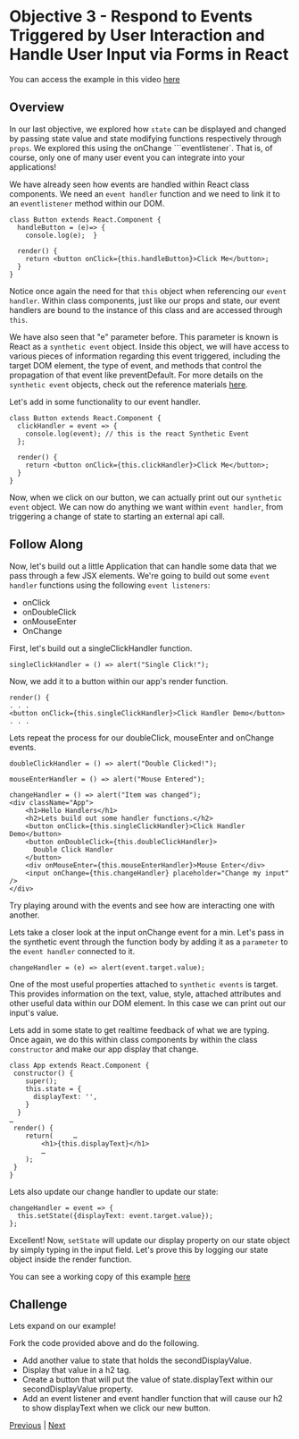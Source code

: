 # Objective 3 - Respond to Events Triggered by User Interaction and Handle User Input via Forms in React

You can access the example in this video [here](https://codesandbox.io/s/k0q2wwyj2o)

##  Overview

In our last objective, we explored how ```state``` can be displayed and changed by passing state value and state modifying functions respectively through ```props```. We explored this using the onChange ```eventlistener`. That is, of course, only one of many user event you can integrate into your applications!

We have already seen how events are handled within React class components. We need an ```event handler``` function and we need to link it to an ```eventlistener``` method within our DOM.

```
class Button extends React.Component {
  handleButton = (e)=> {
    console.log(e);  }

  render() {
    return <button onClick={this.handleButton}>Click Me</button>;
  }
}
```

Notice once again the need for that ```this``` object when referencing our ```event handler```. Within class components, just like our props and state, our event handlers are bound to the instance of this class and are accessed through ```this```.

We have also seen that "e" parameter before. This parameter is known is React as a ```synthetic event``` object. Inside this object, we will have access to various pieces of information regarding this event triggered, including the target DOM element, the type of event, and methods that control the propagation of that event like preventDefault. For more details on the ```synthetic event``` objects, check out the reference materials [here](https://reactjs.org/docs/events.html.).

Let's add in some functionality to our event handler.

```
class Button extends React.Component {
  clickHandler = event => {
    console.log(event); // this is the react Synthetic Event
  };

  render() {
    return <button onClick={this.clickHandler}>Click Me</button>;
  }
}
```
Now, when we click on our button, we can actually print out our ```synthetic event``` object. We can now do anything we want within ```event handler```, from triggering a change of state to starting an external api call.

## Follow Along

Now, let's build out a little Application that can handle some data that we pass through a few JSX elements. We're going to build out some ```event handler``` functions using the following ```event listeners```:

-   onClick
-   onDoubleClick
-   onMouseEnter
-   OnChange

First, let's build out a singleClickHandler function.

```
singleClickHandler = () => alert("Single Click!");
```
Now, we add it to a button within our app's render function.

```
render() {
. . .
<button onClick={this.singleClickHandler}>Click Handler Demo</button>
. . .
```

Lets repeat the process for our doubleClick, mouseEnter and onChange events.


```
doubleClickHandler = () => alert("Double Clicked!");

mouseEnterHandler = () => alert("Mouse Entered");

changeHandler = () => alert("Item was changed");
<div className="App">
    <h1>Hello Handlers</h1>
    <h2>Lets build out some handler functions.</h2>
    <button onClick={this.singleClickHandler}>Click Handler Demo</button>
    <button onDoubleClick={this.doubleClickHandler}>
      Double Click Handler
    </button>
    <div onMouseEnter={this.mouseEnterHandler}>Mouse Enter</div>
    <input onChange={this.changeHandler} placeholder="Change my input" />
</div>
```

Try playing around with the events and see how are interacting one with another.

Lets take a closer look at the input onChange event for a min. Let's pass in the synthetic event through the function body by adding it as a ```parameter``` to the ```event handler``` connected to it.

```
changeHandler = (e) => alert(event.target.value);
```

One of the most useful properties attached to ```synthetic events``` is target. This provides information on the text, value, style, attached attributes and other useful data within our DOM element. In this case we can print out our input's value.

Lets add in some state to get realtime feedback of what we are typing. Once again, we do this within class components by within the class ```constructor``` and make our app display that change.

```
class App extends React.Component {
 constructor() {
    super();
    this.state = {
      displayText: '',
    }
  }
…
 render() {
    return(     …
        <h1>{this.displayText}</h1>
        …
    );
 }
}

```

Lets also update our change handler to update our state:

```
changeHandler = event => {
  this.setState({displayText: event.target.value});
};
```

Excellent! Now, ```setState``` will update our display property on our state object by simply typing in the input field. Let's prove this by logging our state object inside the render function.

You can see a working copy of this example [here](https://codesandbox.io/s/rmnj2r1o0p)

## Challenge

Lets expand on our example!

Fork the code provided above and do the following.

-   Add another value to state that holds the secondDisplayValue.
-   Display that value in a h2 tag.
-   Create a button that will put the value of state.displayText within our secondDisplayValue property.
-   Add an event listener and event handler function that will cause our h2 to show displayText when we click our new button.



[Previous](./Object_2.md) | [Next](./Understanding.md)


